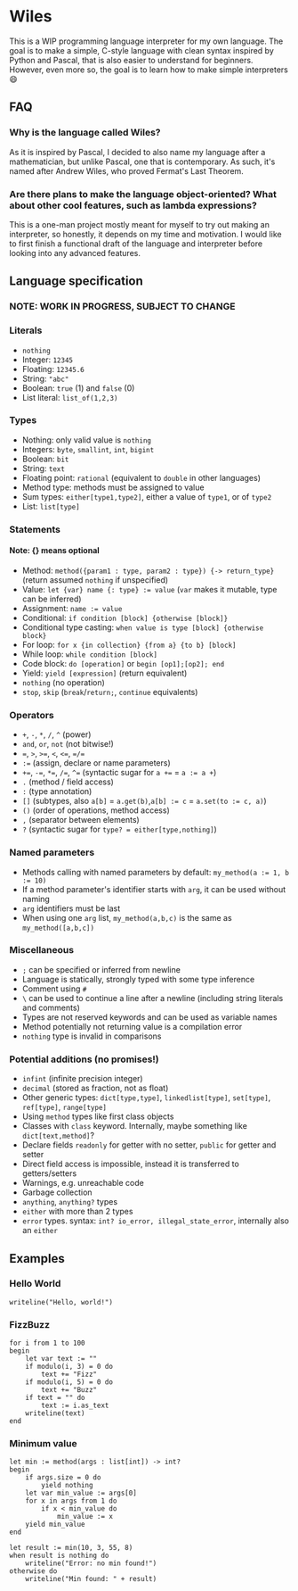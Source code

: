 # Wiles

This is a WIP programming language interpreter for my own language. The goal is to make a simple, C-style language with clean syntax inspired by Python and Pascal, that is also easier to understand for beginners. However, even more so, the goal is to learn how to make simple interpreters 😄

## FAQ
### Why is the language called Wiles?
As it is inspired by Pascal, I decided to also name my language after a mathematician, but unlike Pascal, one that is contemporary. As such, it's named after Andrew Wiles, who proved Fermat's Last Theorem.

### Are there plans to make the language object-oriented? What about other cool features, such as lambda expressions?
This is a one-man project mostly meant for myself to try out making an interpreter, so honestly, it depends on my time and motivation. I would like to first finish a functional draft of the language and interpreter before looking into any advanced features.

## Language specification
### NOTE: WORK IN PROGRESS, SUBJECT TO CHANGE

### Literals

- `nothing`
- Integer: `12345`
- Floating: `12345.6`
- String: `"abc"`
- Boolean: `true` (1) and `false` (0)
- List literal: `list_of(1,2,3)`

### Types
- Nothing: only valid value is `nothing`
- Integers: `byte`, `smallint`, `int`, `bigint`
- Boolean: `bit`
- String: `text`
- Floating point: `rational` (equivalent to `double` in other languages)
- Method type: methods must be assigned to value
- Sum types: `either[type1,type2]`, either a value of `type1`, or of `type2`
- List: `list[type]`

### Statements
#### Note: {} means optional
- Method: `method({param1 : type, param2 : type}) {-> return_type}` (return assumed `nothing` if unspecified)
- Value: `let {var} name {: type} := value` (`var` makes it mutable, type can be inferred)
- Assignment: `name := value`
- Conditional: `if condition [block] {otherwise [block]}`
- Conditional type casting: `when value is type [block] {otherwise block}`
- For loop: `for x {in collection} {from a} {to b} [block]`
- While loop: `while condition [block]`
- Code block: `do [operation]` or `begin [op1];[op2]; end`
- Yield: `yield [expression]` (return equivalent)
- `nothing` (no operation)
- `stop`, `skip` (`break`/`return;`, `continue` equivalents)

### Operators
- `+`, `-`, `*`, `/`, `^` (power)
- `and`, `or`, `not` (not bitwise!)
- `=`, `>`, `>=`, `<`, `<=`, `=/=`
- `:=` (assign, declare or name parameters)
- `+=`, `-=`, `*=`, `/=`, `^=` (syntactic sugar for `a +=` = `a := a +`)
- `.` (method / field access)
- `:` (type annotation)
- `[]` (subtypes, also `a[b]` = `a.get(b)`,`a[b] := c` = `a.set(to := c, a)`)
- `()` (order of operations, method access)
- `,` (separator between elements)
- `?` (syntactic sugar for `type? = either[type,nothing]`)

### Named parameters
- Methods calling with named parameters by default: `my_method(a := 1, b := 10)`
- If a method parameter's identifier starts with `arg`, it can be used without naming
- `arg` identifiers must be last
- When using one `arg` list, `my_method(a,b,c)` is the same as `my_method([a,b,c])`

### Miscellaneous
- `;` can be specified or inferred from newline
- Language is statically, strongly typed with some type inference
- Comment using `#`
- `\` can be used to continue a line after a newline (including string literals and comments)
- Types are not reserved keywords and can be used as variable names
- Method potentially not returning value is a compilation error
- `nothing` type is invalid in comparisons

### Potential additions (no promises!)
- `infint` (infinite precision integer)
- `decimal` (stored as fraction, not as float)
- Other generic types: `dict[type,type]`, `linkedlist[type]`, `set[type]`, `ref[type]`, `range[type]`
- Using `method` types like first class objects 
- Classes with `class` keyword. Internally, maybe something like `dict[text,method]`?
- Declare fields `readonly` for getter with no setter, `public` for getter and setter
- Direct field access is impossible, instead it is transferred to getters/setters
- Warnings, e.g. unreachable code
- Garbage collection
- `anything`, `anything?` types
- `either` with more than 2 types
- `error` types. syntax: `int? io_error, illegal_state_error`, internally also an `either`

## Examples
### Hello World
```
writeline("Hello, world!")
```
### FizzBuzz
```
for i from 1 to 100
begin
    let var text := ""
    if modulo(i, 3) = 0 do
        text += "Fizz"
    if modulo(i, 5) = 0 do
        text += "Buzz"
    if text = "" do
        text := i.as_text
    writeline(text)
end 
```
### Minimum value

```
let min := method(args : list[int]) -> int?
begin
    if args.size = 0 do
        yield nothing
    let var min_value := args[0]
    for x in args from 1 do
        if x < min_value do
            min_value := x
    yield min_value
end

let result := min(10, 3, 55, 8)
when result is nothing do
    writeline("Error: no min found!")
otherwise do
    writeline("Min found: " + result)
```
